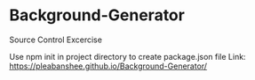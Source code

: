 # Background-Generator
Source Control Excercise

Use npm init in project directory to create package.json file
Link: https://pleabanshee.github.io/Background-Generator/
